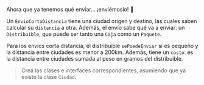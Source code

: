 Ahora que ya tenemos qué enviar... ¡enviémoslo! :email: 

Un `EnvioCortaDistancia` tiene una ciudad origen y destino, las cuales saben calcular su `distancia` a otra. Además, el envío sabe qué va a enviar: un `Distribuible`, que puede ser tanto una `Caja` como un `Paquete`.

Para los envíos corta distancia, el distribuible `sePuedeEnviar` si es pequeño y la distancia entre ciudades es menor a 200km. Además, tiene un `costo`: es la distancia entre ciudades sumada al peso en gramos del distribuible.

> Creá las clases e interfaces correspondientes, asumiendo que ya existe la clase `Ciudad`.